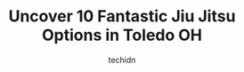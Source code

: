 ---
layout: ampstory
image: https://i0.wp.com/www.depkes.org/wp-content/uploads/2023/06/jiu-jitsu-0-in-toledo-oh-1685811544.jpeg?resize=640,853
author: techidn
featured: false
description: Discover the impressive array of Jiu Jitsu options in Toledo OH, where you can find 10 of the largest Jiu Jitsu establishments in the area. From renowned classics to hidden gems, Toledo OH o
title: Uncover 10 Fantastic Jiu Jitsu Options in Toledo OH
cover:
   title: Uncover 10 Fantastic Jiu Jitsu Options in Toledo OH
   subtitle: Rickpate
   background: https://www.depkes.org/wp-content/uploads/2023/06/jiu-jitsu-0-in-toledo-oh-1685811544.jpeg

pages: 
 - layout: thirds
   top: <h1>#1 Toledo Jiu Jitsu Center</h1>
   bottom: "<p>Loads of higher ranking belts who are extremely helpful too a new guy like me. Great facilities and tons of mat space. Definitely worth visiting anytime you can make it!!</p>"
   background: https://www.depkes.org/wp-content/uploads/2023/06/jiu-jitsu-1-in-toledo-oh-1685811545.jpeg
   backgroundblur: true
 - layout: thirds
   top: <h1>#2 Allens American Martial Arts</h1>
   bottom: "<p>The amount of growth I have seen from my two boys since starting a year ago has been amazing.  They are learning self control, self discipline, respect, and pride.  I can</p>"
   background: https://www.depkes.org/wp-content/uploads/2023/06/jiu-jitsu-2-in-toledo-oh-1685811545.jpeg
   cta:
      link: https://www.depkes.org/blog/uncover-10-fantastic-jiu-jitsu-options-in-toledo-oh/
      text: Uncover 10 Fantastic Jiu Jitsu Options in Toledo OH
 - layout: thirds
   top: <h1>#3 Adamas Brazilian Jiu Jitsu Academy</h1>
   bottom: "<p>5201 Monroe St, Toledo, OH 43623, United States</p>"
   background: https://www.depkes.org/wp-content/uploads/2023/06/jiu-jitsu-3-in-toledo-oh-1685811546.jpeg
   cta:
      link: https://www.depkes.org/blog/uncover-10-fantastic-jiu-jitsu-options-in-toledo-oh/
      text: Uncover 10 Fantastic Jiu Jitsu Options in Toledo OH
 - layout: thirds
   top: <h1>#4 Gracie Bay View</h1>
   bottom: "<p>5161 Suder Ave, Toledo, OH 43611, United States</p>"
   background: https://images.unsplash.com/photo-1489648022186-8f49310909a0?ixlib=rb-4.0.3&ixid=MnwxMjA3fDB8MHxwaG90by1wYWdlfHx8fGVufDB8fHx8&auto=format&fit=crop&w=640&h=853&q=80
   cta:
      link: https://www.depkes.org/blog/uncover-10-fantastic-jiu-jitsu-options-in-toledo-oh/
      text: Uncover 10 Fantastic Jiu Jitsu Options in Toledo OH
 - layout: thirds
   top: <h1>#5 USA Martial Arts</h1>
   bottom: "<p>6837 Angola Rd, Holland, OH 43528, United States</p>"
   background: https://images.unsplash.com/photo-1597773150796-e5c14ebecbf5?ixlib=rb-4.0.3&ixid=MnwxMjA3fDB8MHxwaG90by1wYWdlfHx8fGVufDB8fHx8&auto=format&fit=crop&w=640&h=853&q=80
   cta:
      link: https://www.depkes.org/blog/uncover-10-fantastic-jiu-jitsu-options-in-toledo-oh/
      text: Uncover 10 Fantastic Jiu Jitsu Options in Toledo OH
 - layout: thirds
   top: <h1>#6 Rudo Jiu-Jitsu</h1>
   bottom: "<p>5810 Southwyck Blvd, Toledo, OH 43614, United States</p>"
   background: https://images.unsplash.com/photo-1602536052359-ef94c21c5948?ixlib=rb-4.0.3&ixid=MnwxMjA3fDB8MHxwaG90by1wYWdlfHx8fGVufDB8fHx8&auto=format&fit=crop&w=640&h=853&q=80
   cta:
      link: https://www.depkes.org/blog/uncover-10-fantastic-jiu-jitsu-options-in-toledo-oh/
      text: Uncover 10 Fantastic Jiu Jitsu Options in Toledo OH
 - layout: thirds
   top: <h1>#7 419 Jiu Jitsu</h1>
   bottom: "<p>1545 Holland Rd N, Maumee, OH 43537, United States</p>"
   background: https://images.unsplash.com/photo-1574169208507-84376144848b?ixlib=rb-4.0.3&ixid=MnwxMjA3fDB8MHxwaG90by1wYWdlfHx8fGVufDB8fHx8&auto=format&fit=crop&w=640&h=853&q=80
   cta:
      link: https://www.depkes.org/blog/uncover-10-fantastic-jiu-jitsu-options-in-toledo-oh/
      text: Uncover 10 Fantastic Jiu Jitsu Options in Toledo OH
 - layout: thirds
   middle: Continue reading...
   background: https://images.unsplash.com/photo-1614648718611-0635f29016cb?ixlib=rb-4.0.3&ixid=MnwxMjA3fDB8MHxwaG90by1wYWdlfHx8fGVufDB8fHx8&auto=format&fit=crop&w=640&h=853&q=80
   cta:
      link: https://www.depkes.org/blog/uncover-10-fantastic-jiu-jitsu-options-in-toledo-oh/
      text: Uncover 10 Fantastic Jiu Jitsu Options in Toledo OH
      
---